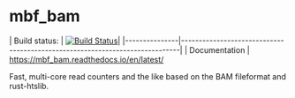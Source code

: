 # mbf_bam

| Build status: | [![Build
Status](https://travis-ci.com/TyberiusPrime/mbf_bam.svg?branch=master)](https://travis-ci.com/TyberiusPrime/mbf_bam)|
|---------------|-----------------------------------------------------------------------------|
| Documentation | https://mbf_bam.readthedocs.io/en/latest/


Fast, multi-core read counters and the like based on the BAM fileformat and rust-htslib.

